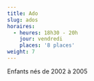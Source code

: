 ```yaml
---
title: Ado
slug: ados
horaires:
  - heures: 18h30 - 20h
    jour: vendredi
    places: '8 places'
weight: 7
---
```

Enfants nés de 2002 à 2005
